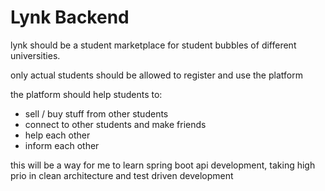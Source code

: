 # Lynk Backend

lynk should be a student marketplace for student bubbles of different universities.

only actual students should be allowed to register and use the platform

the platform should help students to:

- sell / buy stuff from other students
- connect to other students and make friends
- help each other
- inform each other


this will be a way for me to learn spring boot api development, taking high prio in clean architecture and test driven development
